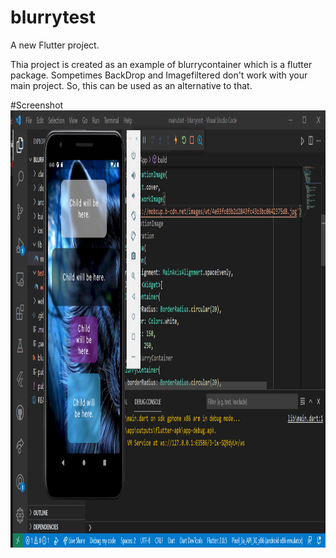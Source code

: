 # blurrytest

A new Flutter project.


Thia project is created as an example of blurrycontainer which is a flutter package. Sompetimes BackDrop and Imagefiltered don't work 
with your main project. So, this can be used as an alternative to that.
                                                                   



#Screenshot
<img src="images/ex.PNG" height="700" width="700">
